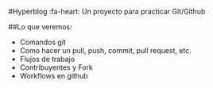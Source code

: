 #Hyperblog :fa-heart:
Un proyecto para practicar Git/Github

##Lo que veremos:
- Comandos git
- Como hacer un pull, push, commit, pull request, etc.
- Flujos de trabajo
- Contribuyentes y Fork
- Workflows en github

